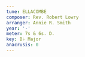 ```yaml
---
tune: ELLACOMBE
composer: Rev. Robert Lowry
arranger: Annie R. Smith
year: '-'
meter: 7s & 6s. D.
key: B♭ Major
anacrusis: 0
---
```

